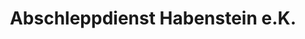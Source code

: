 ---
title: "Abschleppdienst Habenstein e.K."
url: /regensburg/abschleppdienst-habenstein-e-k/
shop: Autoservice
---